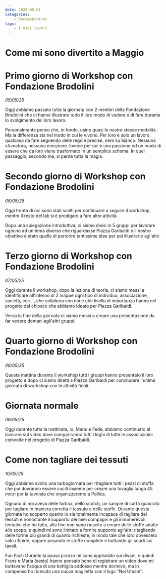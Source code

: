 ```yaml
---
date: 2025-05-01
categories:
    - Documentation
tags:
    - I miei lavori
---
```


# Come mi sono divertito a Maggio

# Primo giorno di Workshop con Fondazione Brodolini
*05/05/25*

Oggi abbiamo passato tutta la giornata con 2 membri della Fondazione Brodolini che ci hanno illustrato tutto il loro modo di vedere e di fare durante lo svolgimento del loro lavoro.

Personalmente penso che, in fondo, usino quasi le nostre stesse modalità. Ma la differenza sta nel modo in cui le vivono. Per loro è solo un lavoro, qualcosa da fare seguendo delle regole precise, nero su bianco. Nessuna sfumatura, nessuna emozione.
Invece per noi è una passione ed un modo di essere che da loro viene trasformato in un semplice schema.
In quel passaggio, secondo me, si perde tutta la magia.


# Secondo giorno di Workshop con Fondazione Brodolini
*06/05/25*

Oggi trenta di noi sono stati scelti per continuare a seguire il workshop, mentre il resto del lab si è prodigato a fare altre attività.

Dopo una spiegazione introduttiva, ci siamo divisi in 5 gruppi per lavorare ognuno ad un tema diverso che riguardasse Piazza Garibaldi e il nostro obiettivo è stato quello di partorire tantissime idee per poi illustrarle agl'altri.

# Terzo giorno di Workshop con Fondazione Brodolini
*07/05/25*

Oggi durante il workshop, dopo la lezione di teoria, ci siamo messi a identificare all'interno di 2 mappe ogni tipo di individuo, associazione, società, ecc..., che collabora con noi e che livello di importanza hanno nel progetto del chiosco che abbiamo ideato per Piazza Garibaldi.

Verso la fine della giornata ci siamo messi a creare una presentazione da far vedere domani agli'altri gruppi.


# Quarto giorno di Workshop con Fondazione Brodolini
*08/05/25*

Questa mattina durante il workshop tutti i gruppi hanno presentato il loro progetto e dopo ci siamo diretti a Piazza Garibaldi per concludere l'ultima giornata di workshop con le attività finali.


# Giornata normale
*09/05/25*

Oggi durante tutta la mattinata, io, Manu e Fede, abbiamo continuato al lavorare sul video dove compariranno tutti i loghi di tutte le associazioini coinvolte nel progetto di Piazza Garibaldi.


# Come non tagliare dei tessuti
*10/05/25*

Oggi abbiamo svolto una turbogiornata per ritagliare tutti i pezzi di stoffa che poi dovranno essere cuciti insieme per creare una tovaglia lunga 45 metri per la tavolata che organizzeremo a Pollica.

Ognuno di noi aveva delle forbici, dello scotch, un sample di carta quadrato per tagliare in maniera corretta il tessuto e delle stoffe.
Durante questa giornata ho scoperto quanto io sia totalmente incapace di tagliare dei tessuti e nonostante il supporto dei miei compagni e gli innumerevoli tentativi che ho fatto, alla fine non sono riuscito a creare delle stoffe adatte allo scopo, e quindi mi sono limitato a fornire supporto agl'altri ritagliando delle forme più grandi di quanto richieste, in modo tale che loro dovessero solo rifinirle, oppure posando le stoffe complete e buttando gli scarti sui tavoli.

Fun Fact: Durante la pausa pranzo mi sono appisolato sui divani, e quindi Franz e Maria (sesto) hanno pensato bene di registrare un video dove mi buttavano l'acqua di una bottiglia addosso mentre dormivo, ma in compenso ho ricevuto una nuova maglietta con il logo "Noi Umani".